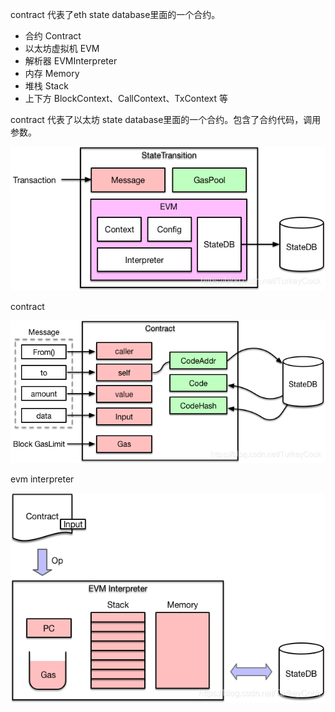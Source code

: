 contract 代表了eth state database里面的一个合约。

* 合约 Contract
* 以太坊虚拟机 EVM
* 解析器 EVMInterpreter
* 内存 Memory
* 堆栈 Stack
* 上下方 BlockContext、CallContext、TxContext 等

contract 代表了以太坊 state database里面的一个合约。包含了合约代码，调用参数。

![](/assets/evm.png)

contract

![](/assets/contract.png)

evm interpreter

![](/assets/evm-interpreter.png)





